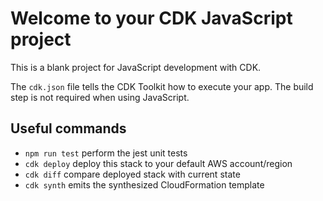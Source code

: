 # Welcome to your CDK JavaScript project

This is a blank project for JavaScript development with CDK.

The `cdk.json` file tells the CDK Toolkit how to execute your app. The build step is not required when using JavaScript.

## Useful commands

- `npm run test` perform the jest unit tests
- `cdk deploy` deploy this stack to your default AWS account/region
- `cdk diff` compare deployed stack with current state
- `cdk synth` emits the synthesized CloudFormation template
